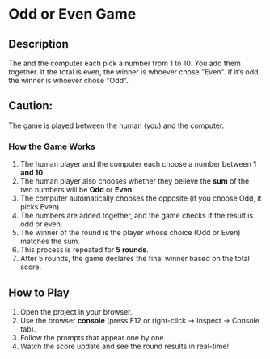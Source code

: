 # Odd or Even Game

## Description
The and the computer each pick a number from 1 to 10. You add them together. If the total is even, the winner is whoever chose "Even".
If it’s odd, the winner is whoever chose "Odd".

## Caution: 
The game is played between the human (you) and the computer.

### How the Game Works

1. The human player and the computer each choose a number between **1 and 10**.
2. The human player also chooses whether they believe the **sum** of the two numbers will be **Odd** or **Even**.
3. The computer automatically chooses the opposite (if you choose Odd, it picks Even).
4. The numbers are added together, and the game checks if the result is odd or even.
5. The winner of the round is the player whose choice (Odd or Even) matches the sum.
6. This process is repeated for **5 rounds**.
7. After 5 rounds, the game declares the final winner based on the total score.


## How to Play

1. Open the project in your browser.
2. Use the browser **console** (press F12 or right-click → Inspect → Console tab).
3. Follow the prompts that appear one by one.
4. Watch the score update and see the round results in real-time!

